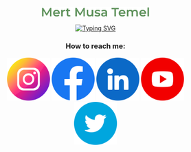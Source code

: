 <!-- ### Mert Musa Temel -->

<p align="center">
  <a href="https://github.com/mmtemel">
      <img src="https://github.com/mmtemel/mmtemel/blob/ae23489d119835fd4240cacd1753f9b03db58146/Mert%20Musa%20Temel.png" style='height: 50%; width: 50%; object-fit: scale-down' alt="Mert Musa Temel"/>
  </a>
</p>

<!-- https://github.com/DenverCoder1/readme-typing-svg -->
<p align="center">
 <a href="https://www.linkedin.com/in/mert-musa-temel-a86640121/">
   <img src="https://readme-typing-svg.demolab.com?font=montserrat&size=24&pause=1000&color=BBDFC5&center=true&width=600&lines=C%2FC%2B%2B+developer%2Flearner+at+Ecole+42;Former+automation+project+engineer;Electronics+and+Telecommunication+Engineer" alt="Typing SVG" />
  </a>
</p>

<h3 align="center">How to reach me:</h3>
<p align="center">
<a href="https://www.instagram.com/mertmusatemel/"> <img src="https://github.com/mmtemel/mmtemel/blob/main/instagram.png?raw=true" alt="instagram.com/mertmusatemel" style="width:100px;height:100px;"></a>
<a href="https://www.facebook.com/mert.musa.temel/"> <img src="https://github.com/mmtemel/mmtemel/blob/main/facebook.png?raw=true" alt="facebook.com/mertmusatemel" style="width:100px;height:100px;"></a>
<a href="https://www.linkedin.com/in/mertmusatemel/"> <img src="https://github.com/mmtemel/mmtemel/blob/main/linkedin.png?raw=true" alt="linkedin.com/in/mertmusatemel" style="width:100px;height:100px;"></a>
<a href="https://www.youtube.com/mertmusatemel"> <img src="https://github.com/mmtemel/mmtemel/blob/main/youtube.png?raw=true" alt="youtube.com/mertmusatemel" style="width:100px;height:100px;"></a>
<a href="https://twitter.com/mertmusatemel"> <img src="https://github.com/mmtemel/mmtemel/blob/main/twitter.png?raw=true" alt="twitter.com/mertmusatemel" style="width:100px;height:100px;"></a>
</p>
